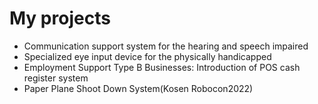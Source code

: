 # My projects
- Communication support system for the hearing and speech impaired
- Specialized eye input device for the physically handicapped
- Employment Support Type B Businesses: Introduction of POS cash register system
- Paper Plane Shoot Down System(Kosen Robocon2022)
